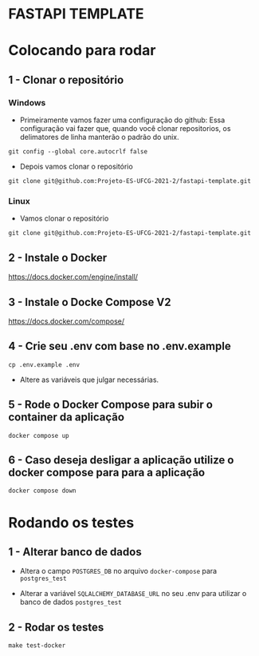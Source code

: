 # FASTAPI TEMPLATE

# Colocando para rodar

## 1 - Clonar o repositório

### Windows
- Primeiramente vamos fazer uma configuração do github:
Essa configuração vai fazer que, quando você clonar repositorios, os delimatores de linha manterão o padrão do unix.

```git config --global core.autocrlf false```

- Depois vamos clonar o repositório

```git clone git@github.com:Projeto-ES-UFCG-2021-2/fastapi-template.git```

### Linux

- Vamos clonar o repositório

```git clone git@github.com:Projeto-ES-UFCG-2021-2/fastapi-template.git```

##  2 - Instale o Docker
https://docs.docker.com/engine/install/

## 3 - Instale o Docke Compose V2
https://docs.docker.com/compose/

## 4 - Crie seu .env com base no .env.example

```cp .env.example .env```

- Altere as variáveis que julgar necessárias.

## 5 - Rode o Docker Compose para subir o container da aplicação

```docker compose up```

## 6 - Caso deseja desligar a aplicação utilize o docker compose para para a aplicação

```docker compose down```


# Rodando os testes

## 1 - Alterar banco de dados
- Altera o campo  ```POSTGRES_DB``` no arquivo ```docker-compose``` para ```postgres_test```

- Alterar a variável ```SQLALCHEMY_DATABASE_URL``` no seu .env para utilizar o banco de dados ```postgres_test```

## 2 - Rodar os testes

```make test-docker```

